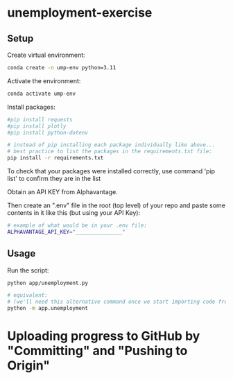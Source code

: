 # unemployment-exercise

## Setup

Create virtual environment:

```sh
conda create -n ump-env python=3.11
```

Activate the environment:

```sh
conda activate ump-env
```

Install packages:

```sh
#pip install requests
#pip install plotly
#pip install python-dotenv

# instead of pip installing each package individually like above...
# best practice to list the packages in the requirements.txt file:
pip install -r requirements.txt
```

To check that your packages were installed correctly, use command 'pip 
list' to confirm they are in the list


Obtain an API KEY from Alphavantage.

Then create an ".env" file in the root (top level) of your repo and paste some contents in it like this (but using your API Key):

```sh
# example of what would be in your .env file:
ALPHAVANTAGE_API_KEY="_______________"
```

## Usage

Run the script:

```sh
python app/unemployment.py

# equivalent:
# (we'll need this alternative command once we start importing code from one python file to another)
python -m app.unemployment
```

# Uploading progress to GitHub by "Committing" and "Pushing to Origin" 